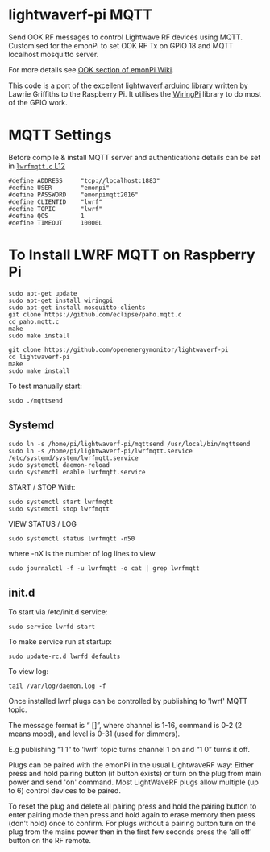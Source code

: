 lightwaverf-pi MQTT
==============

Send OOK RF messages to control Lightwave RF devices using MQTT. Customised for the emonPi to set OOK RF Tx on GPIO 18 and MQTT localhost mosquitto server. 

For more details see [OOK section of emonPi Wiki](http://wiki.openenergymonitor.org/index.php?title=EmonPi#LightWaveRF_OOK ). 

This code is a port of the excellent [lightwaverf arduino library](https://github.com/lawrie/LightwaveRF) written by Lawrie Griffiths to the Raspberry Pi. It utilises the [WiringPi](http://wiringpi.com/) library to do most of the GPIO work. 


# MQTT Settings

Before compile & install MQTT server and authentications details can be set in [`lwrfmqtt.c` L12](https://github.com/openenergymonitor/lightwaverf-pi/blob/master/lwrfmqtt.c#L12)

```
#define ADDRESS     "tcp://localhost:1883"
#define USER        "emonpi"
#define PASSWORD    "emonpimqtt2016"
#define CLIENTID    "lwrf"
#define TOPIC       "lwrf"
#define QOS         1
#define TIMEOUT     10000L
```

# To Install LWRF MQTT on Raspberry Pi 

	sudo apt-get update
  	sudo apt-get install wiringpi
  	sudo apt-get install mosquitto-clients
	git clone https://github.com/eclipse/paho.mqtt.c
	cd paho.mqtt.c
  	make
  	sudo make install

  	git clone https://github.com/openenergymonitor/lightwaverf-pi
  	cd lightwaverf-pi
	make
  	sudo make install
  	
To test manually start:

	sudo ./mqttsend

## Systemd

```
sudo ln -s /home/pi/lightwaverf-pi/mqttsend /usr/local/bin/mqttsend
sudo ln -s /home/pi/lightwaverf-pi/lwrfmqtt.service /etc/systemd/system/lwrfmqtt.service
sudo systemctl daemon-reload
sudo systemctl enable lwrfmqtt.service
```

START / STOP With:

```
sudo systemctl start lwrfmqtt
sudo systemctl stop lwrfmqtt
```

VIEW STATUS / LOG

`sudo systemctl status lwrfmqtt -n50`

where -nX is the number of log lines to view

`sudo journalctl -f -u lwrfmqtt -o cat | grep lwrfmqtt`

## init.d

To start via /etc/init.d service:

  	sudo service lwrfd start

To make service run at startup:

  	sudo update-rc.d lwrfd defaults
  	
To view log:

  	tail /var/log/daemon.log -f




Once installed lwrf plugs can be controlled by publishing to 'lwrf' MQTT topic.

The message format is “<channel> <command> [<level>]”, where channel is 1-16, command is 0-2 (2 means mood), and level is 0-31 (used for dimmers).

E.g publishing “1 1” to 'lwrf' topic turns channel 1 on and “1 0” turns it off.

Plugs can be paired with the emonPi in the usual LightwaveRF way: Either press and hold pairing button (if button exists) or turn on the plug from main power and send 'on' command. Most LightWaveRF plugs allow multiple (up to 6) control devices to be paired.

To reset the plug and delete all pairing press and hold the pairing button to enter pairing mode then press and hold again to erase memory then press (don't hold) once to confirm. For plugs without a pairing button turn on the plug from the mains power then in the first few seconds press the 'all off' button on the RF remote.
